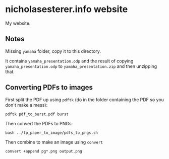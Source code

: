 # nicholasesterer.info website

My website.

## Notes

Missing `yamaha` folder, copy it to this directory.

It contains `yamaha_presentation.odp` and the result of copying
`yamaha_presentation.odp` to `yamaha_presentation.zip` and then unzipping that.

## Converting PDFs to images

First split the PDF up using `pdftk` (do in the folder containing the PDF so you
don't make a mess):
    
    pdftk pdf_to_burst.pdf burst

Then convert the PDFs to PNGs:
    
    bash ../lp_paper_to_image/pdfs_to_pngs.sh

Then combine to make an image using `convert`

    convert +append pg*.png output.png
